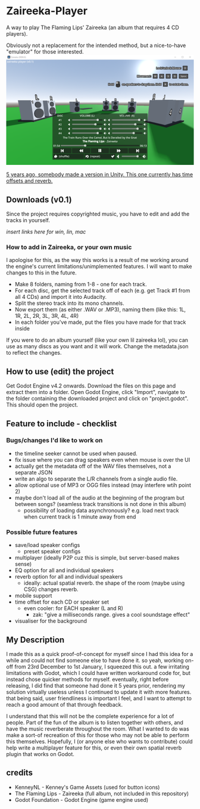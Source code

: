 # Zaireeka-Player
A way to play The Flaming Lips' Zaireeka (an album that requires 4 CD players).

Obviously not a replacement for the intended method, but a nice-to-have "emulator" for those interested.
![Screenshot](screenshot.png)


[5 years ago, somebody made a version in Unity. This one currently has time offsets and reverb.](https://github.com/schippas/Zaireeka3D)

## Downloads (v0.1)
Since the project requires copyrighted music, you have to edit and add the tracks in yourself. 

*insert links here for win, lin, mac*

### How to add in Zaireeka, or your own music
I apologise for this, as the way this works is a result of me working around the engine's current limitations/unimplemented features. I will want to make changes to this in the future.

- Make 8 folders, naming from 1-8 - one for each track. 
- For each disc, get the selected track off of each (e.g. get Track #1 from all 4 CDs) and import it into Audacity. 
- Split the stereo track into its mono channels.
- Now export them (as either .WAV or .MP3), naming them (like this: 1L, 1R,  2L, 2R,  3L, 3R,  4L, 4R)
- In each folder you've made, put the files you have made for that track inside

If you were to do an album yourself (like your own lil zaireeka lol), you can use as many discs as you want and it will work. Change the metadata.json to reflect the changes.

## How to use (edit) the project
Get Godot Engine v4.2 onwards. 
Download the files on this page and extract them into a folder. 
Open Godot Engine, click "Import", navigate to the folder containing the downloaded project and click on "project.godot". 
This should open the project.

## Feature to include - checklist 
### Bugs/changes I'd like to work on
- the timeline seeker cannot be used when paused.
- fix issue where you can drag speakers even when mouse is over the UI
- actually get the metadata off of the WAV files themselves, not a separate JSON
- write an algo to separate the L/R channels from a single audio file.
- allow optional use of MP3 or OGG files instead (may interfere wtih point 2)
- maybe don't load all of the audio at the beginning of the program but between songs? (seamless track transitions is not done in this album)
  - possibility of loading data asynchronously? e.g. load next track when current track is 1 minute away from end 

### Possible future features
- save/load speaker configs
  - preset speaker configs
- multiplayer (ideally P2P cuz this is simple, but server-based makes sense)
- EQ option for all and individual speakers
- reverb option for all and individual speakers
  - ideally: actual spatial reverb. the shape of the room (maybe using CSG) changes reverb.
- mobile support
- time offset for each CD or speaker set
  - even cooler: for EACH speaker (L and R)
    - zak: "give a milliseconds range. gives a cool soundstage effect"
- visualiser for the background

## My Description
I made this as a quick proof-of-concept for myself since I had this idea for a while and could not find someone else to have done it. 
so yeah, working on-off from 23rd December to 1st January, I squeezed this out. a few irritating limitations with Godot, which I could have written workaround code for, but instead chose quicker methods for myself.
eventually, right before releasing, I did find that someone had done it 5 years prior, rendering my solution virtually useless unless I continued to update it with more features. 
that being said, user friendliness is important I feel, and I want to attempt to reach a good amount of that through feedback.

I understand that this will not be the complete experience for a lot of people. Part of the fun of the album is to listen together with others, and have the music reverberate throughout the room. What I wanted to do was make a sort-of recreation of this for those who may not be able to perform this themselves. Hopefully, I (or anyone else who wants to contribute) could help write a multiplayer feature for this, or even their own spatial reverb plugin that works on Godot.

## credits
- KenneyNL - Kenney's Game Assets (used for button icons)
- The Flaming Lips - Zaireeka (full album, not included in this repository)
- Godot Foundation - Godot Engine (game engine used)
